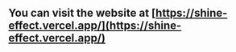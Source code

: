 ## You can visit the website at [https://shine-effect.vercel.app/](https://shine-effect.vercel.app/)
